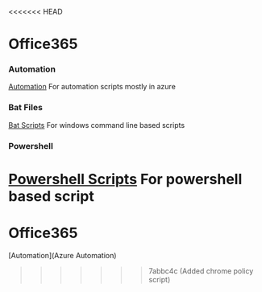 <<<<<<< HEAD
# Office365  

### Automation  
[Automation](Azure%20Automation) For automation scripts mostly in azure

### Bat Files  
[Bat Scripts](Bat%20Files) For windows command line based scripts   


### Powershell
[Powershell Scripts](Powershell) For powershell based script
=======
# Office365

[Automation](Azure Automation)
>>>>>>> 7abbc4c (Added chrome policy script)
